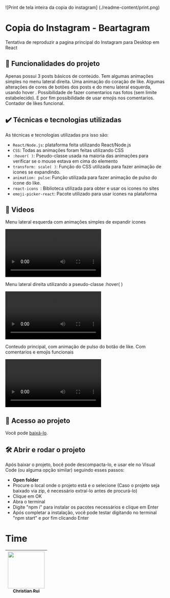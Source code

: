 ![Print de tela inteira da copia do instagram]
(./readme-content/print.png)

# Copia do Instagram - Beartagram

Tentativa de reproduzir a pagina principal do Instagram para Desktop em React

## 🔨 Funcionalidades do projeto

Apenas possui 3 posts básicos de conteúdo. 
Tem algumas animações simples no menu lateral direita. Uma animação do coração de like. Algumas alterações de cores de botões dos posts e do menu lateral esquerda,  usando hover .
Possibilidade de fazer comentarios nas fotos (sem limite estabelecido). E por fim possíbilidade de usar emojis nos comentarios.
Contador de likes funcional.

## ✔️ Técnicas e tecnologias utilizadas

As técnicas e tecnologias utilizadas pra isso são:

- `React/Node.js`: plataforma feita utilizando React/Node.js
- `CSS`: Todas as animações foram feitas utilizando CSS
- `:hover( )`: Pseudo-classe usada na maioria das animações para verificar se o mouse estava em cima do elemento
- `transform: scale( )`: Função do CSS utilizada para fazer animação de icones se expandindo.
- `animation: pulse`: Função utilizada para fazer animação de pulso do icone do like. 
- `react-icons `: Biblioteca utilizada para obter e usar os icones no sites
- `emoji-picker-react`: Pacote utilizado para usar icones na plataforma

## 🎯 Videos
Menu lateral esquerda com animações simples de expandir icones

![orgs-desafio-detalhes](./readme-content/HeaderVideo.mp4)

Menu lateral direita utilizando a pseudo-classe :hover( )

![orgs-desafio-detalhes](./readme-content/FooterVideo.mp4)

Conteudo principal, com animação de pulso do botão de like. Com comentarios e emojis funcionais

![orgs-desafio-detalhes](./readme-content/MainVideo.mp4)

## 📁 Acesso ao projeto

Você pode [baixá-lo]().

## 🛠️ Abrir e rodar o projeto

Após baixar o projeto, bocê pode descompacta-lo, e usar ele no Visual Code (ou alguma opção similar) seguindo esses passos:

- **Open folder**
- Procure o local onde o projeto está e o selecione (Caso o projeto seja baixado via zip, é necessário extraí-lo antes de procurá-lo)
- Clique em OK
- Abra o terminal
- Digite "npm i" para instalar os pacotes necessários e clique em Enter
- Após completar a instalação, você pode testar digitando no terminal "npm start" e por fim clicando Enter

# Time

| [<img loading="lazy" src="https://avatars.githubusercontent.com/u/113655013?v=4" width=115><br><sub>Christian Rui</sub>](https://github.com/Christian-Rui)
| :---: |